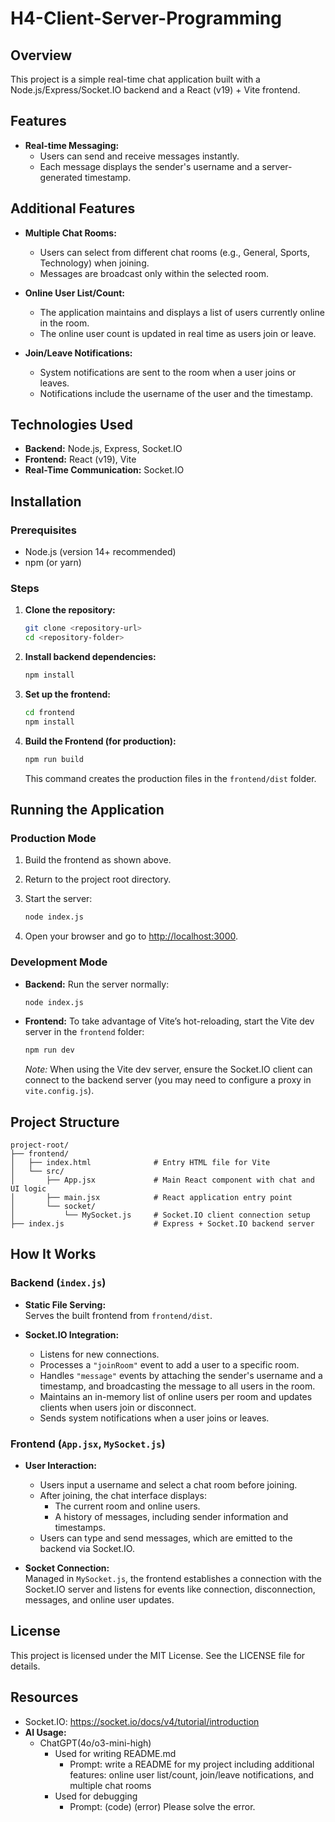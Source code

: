 # H4-Client-Server-Programming

## Overview

This project is a simple real-time chat application built with a Node.js/Express/Socket.IO backend and a React (v19) + Vite frontend.

## Features

- **Real-time Messaging:**  
  - Users can send and receive messages instantly.
  - Each message displays the sender's username and a server-generated timestamp.

## Additional Features

- **Multiple Chat Rooms:**  
  - Users can select from different chat rooms (e.g., General, Sports, Technology) when joining.
  - Messages are broadcast only within the selected room.

- **Online User List/Count:**  
  - The application maintains and displays a list of users currently online in the room.
  - The online user count is updated in real time as users join or leave.

- **Join/Leave Notifications:**  
  - System notifications are sent to the room when a user joins or leaves.
  - Notifications include the username of the user and the timestamp.

## Technologies Used

- **Backend:** Node.js, Express, Socket.IO
- **Frontend:** React (v19), Vite
- **Real-Time Communication:** Socket.IO

## Installation

### Prerequisites

- Node.js (version 14+ recommended)
- npm (or yarn)

### Steps

1. **Clone the repository:**

   ```bash
   git clone <repository-url>
   cd <repository-folder>
   ```

2. **Install backend dependencies:**

   ```bash
   npm install
   ```

3. **Set up the frontend:**

   ```bash
   cd frontend
   npm install
   ```

4. **Build the Frontend (for production):**

   ```bash
   npm run build
   ```

   This command creates the production files in the `frontend/dist` folder.

## Running the Application

### Production Mode

1. Build the frontend as shown above.
2. Return to the project root directory.
3. Start the server:

   ```bash
   node index.js
   ```

4. Open your browser and go to [http://localhost:3000](http://localhost:3000).

### Development Mode

- **Backend:** Run the server normally:

  ```bash
  node index.js
  ```

- **Frontend:** To take advantage of Vite’s hot-reloading, start the Vite dev server in the `frontend` folder:

  ```bash
  npm run dev
  ```

  *Note:* When using the Vite dev server, ensure the Socket.IO client can connect to the backend server (you may need to configure a proxy in `vite.config.js`).

## Project Structure

```
project-root/
├── frontend/
│   ├── index.html              # Entry HTML file for Vite
│   └── src/
│       ├── App.jsx             # Main React component with chat and UI logic
│       ├── main.jsx            # React application entry point
│       └── socket/
│           └── MySocket.js     # Socket.IO client connection setup
├── index.js                    # Express + Socket.IO backend server
```

## How It Works

### Backend (`index.js`)

- **Static File Serving:**  
  Serves the built frontend from `frontend/dist`.

- **Socket.IO Integration:**  
  - Listens for new connections.
  - Processes a `"joinRoom"` event to add a user to a specific room.
  - Handles `"message"` events by attaching the sender's username and a timestamp, and broadcasting the message to all users in the room.
  - Maintains an in-memory list of online users per room and updates clients when users join or disconnect.
  - Sends system notifications when a user joins or leaves.

### Frontend (`App.jsx`, `MySocket.js`)

- **User Interaction:**  
  - Users input a username and select a chat room before joining.
  - After joining, the chat interface displays:
    - The current room and online users.
    - A history of messages, including sender information and timestamps.
  - Users can type and send messages, which are emitted to the backend via Socket.IO.

- **Socket Connection:**  
  Managed in `MySocket.js`, the frontend establishes a connection with the Socket.IO server and listens for events like connection, disconnection, messages, and online user updates.

## License

This project is licensed under the MIT License. See the LICENSE file for details.

## Resources
  - Socket.IO: https://socket.io/docs/v4/tutorial/introduction
  - **AI Usage:**
    - ChatGPT(4o/o3-mini-high)
      - Used for writing README.md
        - Prompt: write a README for my project including additional features: online user list/count, join/leave notifications, and multiple chat rooms
      - Used for debugging
        - Prompt: (code) (error) Please solve the error.

